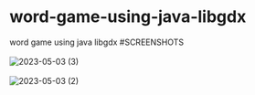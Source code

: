 # word-game-using-java-libgdx
word game using java libgdx
#SCREENSHOTS
<br></br>
![2023-05-03 (3)](https://user-images.githubusercontent.com/73225797/235851707-0bc91c7f-0c7a-4459-9c2e-8e2978e649ed.png)
<br></br>
![2023-05-03 (2)](https://user-images.githubusercontent.com/73225797/235851739-28adecc3-4ac2-4920-8d8e-c67480db8046.png)
